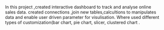 In this project ,created interactive dashboard to track and analyse online sales data. created connections ,join new tables,calcultions to manipulates data and enable  user driven parameter for visulisation.
Where used different types of customization(bar chart, pie chart, slicer, clustered chart .
